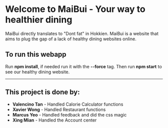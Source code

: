 # Welcome to MaiBui - Your way to healthier dining

MaiBui directly translates to "Dont fat" in Hokkien. MaiBui is a website that aims to plug the gap of a lack of healthy dining websites online.

## To run this webapp

Run **npm install**, if needed run it with the **--force** tag. Then run **npm start** to see our healthy dining website.

---

## This project is done by:

- **Valencino Tan** - Handled Calorie Calculator functions
- **Xavier Wong** - Handled Restaurant functions
- **Marcus Yeo** - Handled feedback and did the css magic
- **Xing Mian** - Handled the Account center
